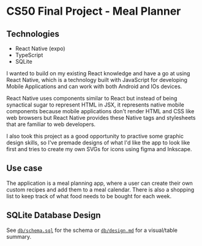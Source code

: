 # CS50 Final Project - Meal Planner

## Technologies

- React Native (expo)
- TypeScript
- SQLite

I wanted to build on my existing React knowledge and have a go at using React Native, which is a technology built with JavaScript for developing Mobile Applications and can work with both Android and IOs devices.

React Native uses components similar to React but instead of being synactical sugar to represent HTML in JSX, it represents native mobile components because mobile applications don't render HTML and CSS like web browsers but React Native provides these Native tags and stylesheets that are familiar to web developers.

I also took this project as a good opportunity to practive some graphic design skills, so I've premade designs of what I'd like the app to look like first and tries to create my own SVGs for icons using figma and Inkscape.

## Use case

The application is a meal planning app, where a user can create their own custom recipes and add them to a meal calendar. There is also a shopping list to keep track of what food needs to be bought for each week.

## SQLite Database Design

See [`db/schema.sql`](db/schema.sql) for the schema or [`db/design.md`](db/design.md) for a visual/table summary.
